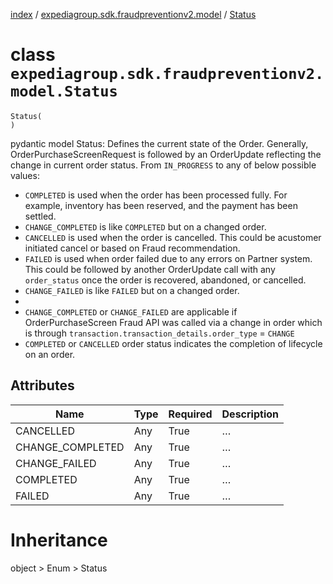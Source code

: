 [index](index.md) /
[expediagroup.sdk.fraudpreventionv2.model](expediagroup.sdk.fraudpreventionv2.model.md)
/ [Status](Status.md)

# class `expediagroup.sdk.fraudpreventionv2.model.Status`

```
Status(
)
```

pydantic model Status: Defines the current state of the Order.
Generally, OrderPurchaseScreenRequest is followed by an OrderUpdate
reflecting the change in current order status. From `IN_PROGRESS` to any
of below possible values:

- `COMPLETED` is used when the order has been processed fully. For
  example, inventory has been reserved, and the payment has been
  settled.
- `CHANGE_COMPLETED` is like `COMPLETED` but on a changed order.
- `CANCELLED` is used when the order is cancelled. This could be
  acustomer initiated cancel or based on Fraud recommendation.
- `FAILED` is used when order failed due to any errors on Partner
  system. This could be followed by another OrderUpdate call with any
  `order_status` once the order is recovered, abandoned, or cancelled.
- `CHANGE_FAILED` is like `FAILED` but on a changed order.
-
- `CHANGE_COMPLETED` or `CHANGE_FAILED` are applicable if
  OrderPurchaseScreen Fraud API was called via a change in order which
  is through `transaction.transaction_details.order_type` = `CHANGE`
- `COMPLETED` or `CANCELLED` order status indicates the completion of
  lifecycle on an order.

## Attributes

| Name             | Type | Required | Description |
| ---------------- | ---- | -------- | ----------- |
| CANCELLED        | Any  | True     | …           |
| CHANGE_COMPLETED | Any  | True     | …           |
| CHANGE_FAILED    | Any  | True     | …           |
| COMPLETED        | Any  | True     | …           |
| FAILED           | Any  | True     | …           |

# Inheritance

object > Enum > Status
